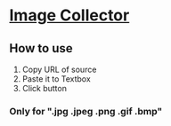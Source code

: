 # [Image Collector](https://sukebeetchro.github.io/ImageCollector/)
## How to use
1. Copy URL of source
2. Paste it to Textbox
3. Click button

### Only for ".jpg .jpeg .png .gif .bmp"